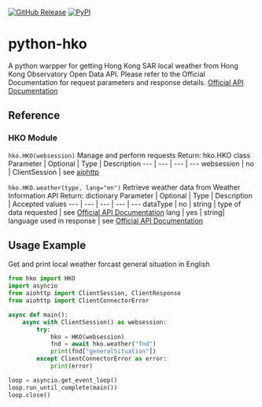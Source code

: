 [![GitHub Release][releases-shield]][releases]
[![PyPI][pypi-releases-shield]][pypi-releases]

# python-hko
A python warpper for getting Hong Kong SAR local weather from Hong Kong Observatory Open Data API.
Please refer to the Official Documentation for request parameters and response details.
[Official API Documentation][hko-documentation]

## Reference
### HKO Module
`hko.HKO(websession)`
Manage and perform requests
Return: hko.HKO class
Parameter | Optional | Type | Description
--- | --- | --- | ---
websession | no | ClientSession | see [aiphttp](https://docs.aiohttp.org/en/stable/client_reference.html)

`hko.HKO.weather(type, lang="en")`
Retrieve weather data from Weather Information API
Return: dictionary
Parameter | Optional | Type | Description | Accepted values
--- | --- | --- | --- | ---
dataType | no | string | type of data requested | see [Official API Documentation][hko-documentation]
lang | yes | string| language used in response | see [Official API Documentation][hko-documentation]

## Usage Example
Get and print local weather forcast general situation in English
```python
from hko import HKO
import asyncio
from aiohttp import ClientSession, ClientResponse
from aiohttp import ClientConnectorError

async def main():
    async with ClientSession() as websession:
        try:
            hko = HKO(websession)
            fnd = await hko.weather("fnd")
            print(fnd["generalSituation"])
        except ClientConnectorError as error:
            print(error)

loop = asyncio.get_event_loop()
loop.run_until_complete(main())
loop.close()
```





[hko-documentation]: https://www.hko.gov.hk/en/weatherAPI/doc/files/HKO_Open_Data_API_Documentation.pdf
[releases]: https://github.com/MisterCommand/python-hko
[releases-shield]: https://img.shields.io/github/release/MisterCommand/python-hko.svg?style=popout
[pypi-releases]: https://pypi.org/project/hko/
[pypi-releases-shield]: https://img.shields.io/pypi/v/hko
